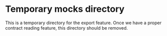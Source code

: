 # Temporary mocks directory

This is a temporary directory for the export feature.
Once we have a proper contract reading feature, this directory should be removed.

